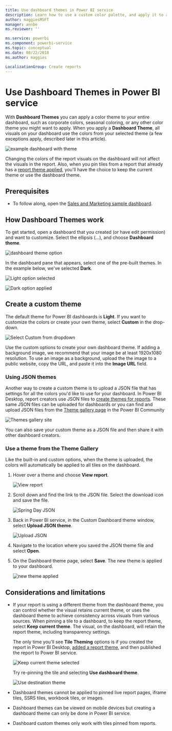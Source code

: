 ```yaml
---
title: Use dashboard themes in Power BI service
description: Learn how to use a custom color palette, and apply it to an entire dashboard in Power BI service
author: maggiesMSFT
manager: annbe
ms.reviewer: ''

ms.service: powerbi
ms.component: powerbi-service
ms.topic: conceptual
ms.date: 08/22/2018
ms.author: maggies

LocalizationGroup: Create reports
---
```

# Use Dashboard Themes in Power BI service
With **Dashboard Themes** you can apply a color theme to your entire dashboard, such as corporate colors, seasonal coloring, or any other color theme you might want to apply. When you apply a **Dashboard Theme**, all visuals on your dashboard use the colors from your selected theme (a few exceptions apply, described later in this article).

![example dashboard with theme](media/service-dashboard-themes/power-bi-full-dashboard-theme.png)

Changing the colors of the report visuals on the dashboard will not affect the visuals in the report. Also, when you pin tiles from a report that already has a [report theme applied](desktop-report-themes.md), you'll have the choice to keep the current theme or use the dashboard theme.


## Prerequisites
* To follow along, open the [Sales and Marketing sample dashboard](sample-datasets.md).


## How Dashboard Themes work
To get started, open a dashboard that you created (or have edit permission) and want to customize. Select the ellipsis (...), and choose **Dashboard theme**. 

![dashboard theme option](media/service-dashboard-themes/power-bi-dashboard-theme.png)

In the dashboard pane that appears, select one of the pre-built themes.  In the example below, we've selected **Dark**.

![Light option selected](media/service-dashboard-themes/power-bi-theme-menu.png)

![Dark option applied](media/service-dashboard-themes/power-bi-theme-dark.png)

## Create a custom theme

The default theme for Power BI dashboards is **Light**. If you want to customize the colors or create your own theme, select **Custom** in the drop-down. 

![Select Custom from dropdown](media/service-dashboard-themes/power-bi-theme-custom.png)

Use the custom options to create your own dashboard theme. If adding a background image, we recommend that your image be at least 1920x1080 resolution. To use an image as a background, upload the the image to a public website, copy the URL, and paste it into the **Image URL** field. 

### Using JSON themes
Another way to create a custom theme is to upload a JSON file that has settings for all the colors you'd like to use for your dashboard. In Power BI Desktop, report creators use JSON files to [create themes for reports](desktop-report-themes.md). These same JSON files can be uploaded for dashboards or you can find and upload JSON files from the [Theme gallery page](https://community.powerbi.com/t5/Themes-Gallery/bd-p/ThemesGallery) in the Power BI Community 

![Themes gallery site](media/service-dashboard-themes/power-bi-theme-gallery.png)

You can also save your custom theme as a JSON file and then share it with other dashboard creators. 

### Use a theme from the Theme Gallery

Like the built-in and custom options, when the theme is uploaded, the colors will automatically be applied to all tiles on the dashboard. 

1. Hover over a theme and choose **View report**.

    ![View report](media/service-dashboard-themes/power-bi-choose-theme.png)

2. Scroll down and find the link to the JSON file.  Select the download icon and save the file.

    ![Spring Day JSON](media/service-dashboard-themes/power-bi-theme-json.png)

3. Back in Power BI service, in the Custom Dashboard theme window, select **Upload JSON theme**.

    ![Upload JSON](media/service-dashboard-themes/power-bi-upload-theme.png)

4. Navigate to the location where you saved the JSON theme file and select **Open**.

5. On the Dashboard theme page, select **Save**. The new theme is applied to your dashboard.

    ![new theme applied](media/service-dashboard-themes/power-bi-json.png)

## Considerations and limitations

* If your report is using a different theme from the dashboard theme, you can control whether the visual retains current theme, or uses the dashboard theme to achieve consistency across visuals from various sources. When pinning a tile to a dashboard, to keep the report theme, select **Keep current theme**. The visual, on the dashboard, will retain the report theme, including transparency settings. 

    The only time you'll see **Tile Theming** options is if you created the report in Power BI Desktop, [added a report theme](desktop-report-themes.md), and then published the report to Power BI service. 

    ![Keep current theme selected](media/service-dashboard-themes/power-bi-keep-current.png)

    Try re-pinning the tile and selecting **Use dashboard theme**.

    ![Use destination theme](media/service-dashboard-themes/power-bi-use-destination.png)

* Dashboard themes cannot be applied to pinned live report pages, iframe tiles, SSRS tiles, workbook tiles, or images.
* Dashboard themes can be viewed on mobile devices but creating a dashboard theme can only be done in Power BI service. 
* Dashboard custom themes only work with tiles pinned from reports. 

